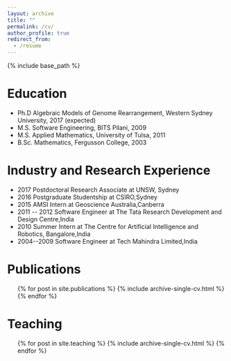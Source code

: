 ```yaml
---
layout: archive
title: ""
permalink: /cv/
author_profile: true
redirect_from:
  - /resume
---
```


{% include base_path %}

Education
======
* Ph.D Algebraic Models of Genome Rearrangement, Western Sydney University, 2017 (expected)
* M.S. Software Engineering, BITS Pilani, 2009
* M.S. Applied Mathematics, University of Tulsa, 2011
* B.Sc. Mathematics, Fergusson College, 2003

Industry and Research Experience
======
* 2017 Postdoctoral Research Associate at UNSW, Sydney
* 2016 Postgraduate Studentship at CSIRO,Sydney
* 2015 AMSI Intern at Geoscience Australia,Canberra
* 2011 -- 2012 Software Engineer at The Tata Research Development and Design Centre,India
* 2010 Summer Intern at The Centre for Artificial Intelligence and Robotics, Bangalore,India
* 2004--2009 Software Engineer at Tech Mahindra Limited,India
  

Publications
======
  <ul>{% for post in site.publications %}
    {% include archive-single-cv.html %}
  {% endfor %}</ul>
  

Teaching
======
  <ul>{% for post in site.teaching %}
    {% include archive-single-cv.html %}
  {% endfor %}</ul>